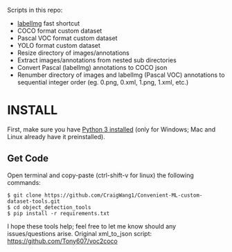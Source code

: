 Scripts in this repo:
- [labelImg](https://github.com/tzutalin/labelImg.git) fast shortcut
- COCO format custom dataset
- Pascal VOC format custom dataset
- YOLO format custom dataset
- Resize directory of images/annotations
- Extract images/annotations from nested sub directories
- Convert Pascal (labelImg) annotations to COCO json
- Renumber directory of images and labelImg (Pascal VOC) annotations to sequential integer order (eg. 0.png, 0.xml, 1.png, 1.xml, etc.)

# **INSTALL**
First, make sure you have [Python 3 installed](https://www.python.org/downloads/) (only for Windows; Mac and Linux already have it preinstalled).

## Get Code
Open terminal and copy-paste (ctrl-shift-v for linux) the following commands:

```
$ git clone https://github.com/CraigWang1/Convenient-ML-custom-dataset-tools.git
$ cd object_detection_tools
$ pip install -r requirements.txt
```




I hope these tools help; feel free to let me know should any issues/questions arise.
Original xml_to_json script: https://github.com/Tony607/voc2coco
